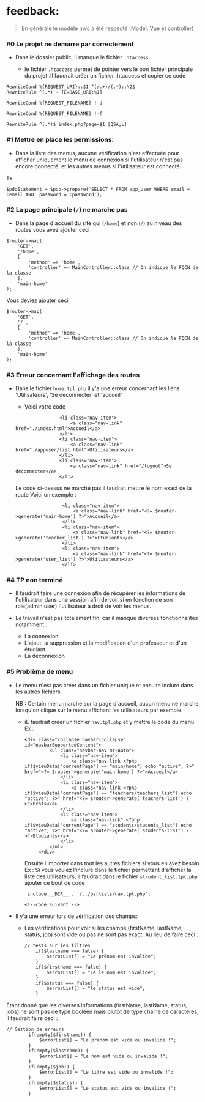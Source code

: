 # feedback:

> En générale le modèle mvc a été respecté (Model, Vue et controller)


### #0 Le projet ne demarre par correctement 
- Dans le dossier public, il manque le fichier `.htaccess`
    
    -  le fichier `.htaccess` permet de pointer vers le bon fichier principale du projet .Il faudrait créer un fichier .htaccess 
    et copier ce code 
       
```
RewriteCond %{REQUEST_URI}::$1 ^(/.+)/(.*)::\2$
RewriteRule ^(.*) - [E=BASE_URI:%1]

RewriteCond %{REQUEST_FILENAME} !-d

RewriteCond %{REQUEST_FILENAME} !-f

RewriteRule ^(.*)$ index.php?page=$1 [QSA,L]
```
    

### #1 Mettre en place les permissions:

- Dans la liste des menus, aucune vérification n'est effectuée pour afficher uniquement 
  le menu de connexion si l'utilisateur n'est pas encore connecté, et les autres menus si l'utilisateur est connecté.
  
Ex
```
$pdoStatement = $pdo->prepare('SELECT * FROM app_user WHERE email = :email AND  password = :password');
```

### #2 La page principale (`/`) ne marche pas 
- Dans la page d'accueil du site qui  (`/home`) et non (`/`) au niveau des routes vous avez ajouter ceci

```
$router->map(
    'GET',
    '/home',
    [
        'method' => 'home',
        'controller' => MainController::class // On indique le FQCN de la classe
    ],
    'main-home'
);
```

Vous deviez ajouter ceci 

```
$router->map(
    'GET',
    '/',
    [
        'method' => 'home',
        'controller' => MainController::class // On indique le FQCN de la classe
    ],
    'main-home'
);
```

### #3 Erreur concernant l'affichage des routes 
- Dans le fichier `home.tpl.php` il y'a une erreur concernant les liens 'Utilisateurs', 'Se deconnecter' et 'accueil'
    
  -  Voici votre code 
    ```
                    <li class="nav-item">
                        <a class="nav-link" href="./index.html">Accueil</a>
                    </li>
                    <li class="nav-item">
                        <a class="nav-link" href="./appuser/list.html">Utilisateurs</a>
                    </li>
                    <li class="nav-item">
                        <a class="nav-link" href="/logout">Se déconnecter</a>
                    </li>
    ```
  Le code ci-dessus ne marche pas il faudrait mettre le nom exact de la route 
Voici un exemple : 
   ```
                    <li class="nav-item">
                        <a class="nav-link" href="<?= $router->generate('main-home') ?>">Accueil</a>
                    </li>
                    <li class="nav-item">
                        <a class="nav-link" href="<?= $router->generate('teacher_list') ?>">Etudiants</a>
                    </li>
                    <li class="nav-item">
                        <a class="nav-link" href="<?= $router->generate('user_list') ?>">Utilisateurs</a>
                    </li>
    ```
  
### #4 TP non terminé 
   - Il faudrait faire une connexion afin de récupérer les informations de l'utilisateur dans une session afin de voir si en
      fonction de son role(admin user)  l'utilisateur à droit de voir les menus.

 - Le travail n'est pas totalement fini car il manque diverses fonctionnalités notamment :
   - La connexion
   - L'ajout, la suppression et la modification d'un professeur et d'un étudiant.
   - La déconnexion
  
### #5 Problème de menu 
 - Le menu n'est pas créer dans un fichier unique et ensuite inclure dans les autres fichiers 
   
    NB : Certain menu marche sur la page d'accueil, aucun menu ne marche lorsqu'on clique sur le menu affichant les utilisateurs 
   par exemple.
   
    -  iL faudrait créer un fichier `nav.tpl.php` et y mettre le code du menu 
    Ex :
       ```
       <div class="collapse navbar-collapse" id="navbarSupportedContent">
                <ul class="navbar-nav mr-auto">
                    <li class="nav-item">
                        <a class="nav-link <?php if($viewData["currentPage"] == "main/home") echo "active"; ?>" href="<?= $router->generate('main-home') ?>">Accueil</a>
                    </li>
                    <li class="nav-item">
                        <a class="nav-link <?php if($viewData["currentPage"] == "teachers/teachers_list") echo "active"; ?>" href="<?= $router->generate('teachers-list') ?>">Profs</a>
                    </li>
                    <li class="nav-item">
                        <a class="nav-link" <?php if($viewData["currentPage"] == "students/students_list") echo "active"; ?>" href="<?= $router->generate('students-list') ?>">Etudiants</a>
                    </li>
                </ul>
            </div>
       ```
       Ensuite l'importer dans tout les autres fichiers si vous en avez besoin 
    Ex : Si vous voulez l'inclure dans le fichier permettant d'afficher la liste des utilisateurs, il faudrait dans le fichier `strudent_list.tpl.php`
       ajouter ce bout de code 
       
       ``` 
        include __DIR__ . '/../partials/nav.tpl.php';
       
       <!--code suivant -->
       ```
       
- Il y'a une erreur lors de vérification des champs:
  
   - Les vérifications pour voir si les champs (firstName, lastName, status, job) sont vide ou pas ne sont pas exact.
        Au lieu de faire ceci :
        ```
      // tests sur les filtres
            if($lastname === false) {
                $errorList[] = "Le prénom est invalide";
            }
            if($firstname === false) {
                $errorList[] = "Le le nom est invalide";
            }
            if($status === false) {
                $errorList[] = "le status est vide";
            }
     ```

Étant donné que les diverses informations (firstName, lastName, status, jobs) ne sont pas de type booléen mais plutôt de type chaîne de caractères,
il faudrait faire ceci :
```
// Gestion de erreurs
        if(empty($firstname)) {
            $errorList[] = "Le prénom est vide ou invalide !";
        }
        if(empty($lastname)) {
            $errorList[] = "Le nom est vide ou invalide !";
        }
        if(empty($job)) {
            $errorList[] = "Le titre est vide ou invalide !";
        }
        if(empty($status)) {
            $errorList[] = "Le status est vide ou invalide !";
        }
        
 ```

     
     
       
       
 
       


